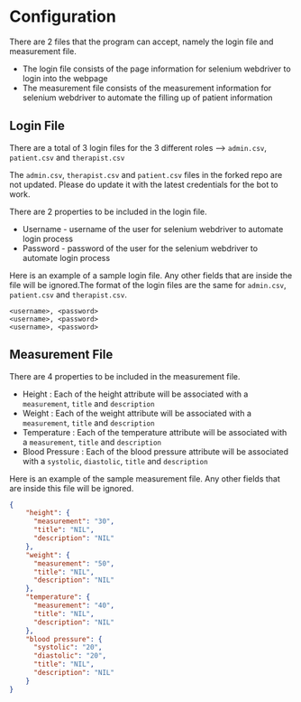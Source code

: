 # Configuration
There are 2 files that the program can accept, namely the login file and measurement file.
* The login file consists of the page information for selenium webdriver to login into the webpage
* The measurement file consists of the measurement information for selenium webdriver to automate the filling up of patient information

## Login File

There are a total of 3 login files for the 3 different roles --> `admin.csv`, `patient.csv` and `therapist.csv`

The `admin.csv`, `therapist.csv` and `patient.csv` files in the forked repo are not updated. Please do update it with the latest credentials for the bot to work.

There are 2 properties to be included in the login file.
* Username - username of the user for selenium webdriver to automate login process
* Password - password of the user for the selenium webdriver to automate login process

Here is an example of a sample login file. Any other fields that are inside the file will be ignored.The format of the login files are the same for `admin.csv`, `patient.csv` and `therapist.csv`.
```csv
<username>, <password>
<username>, <password>
<username>, <password>
```

## Measurement File

There are 4 properties to be included in the measurement file.
* Height : Each of the height attribute will be associated with a ```measurement```, ```title``` and ```description```
* Weight : Each of the weight attribute will be associated with a ```measurement```, ```title``` and ```description```
* Temperature : Each of the temperature attribute will be associated with a ```measurement```, ```title``` and ```description```
* Blood Pressure : Each of the blood pressure attribute will be associated with a ```systolic```, ```diastolic```, ```title``` and ```description```

Here is an example of the sample measurement file. Any other fields that are inside this file will be ignored.
```json
{
    "height": {
      "measurement": "30",
      "title": "NIL",
      "description": "NIL"
    },
    "weight": {
      "measurement": "50",
      "title": "NIL",
      "description": "NIL"
    },
    "temperature": {
      "measurement": "40",
      "title": "NIL",
      "description": "NIL"
    },
    "blood pressure": {
      "systolic": "20",
      "diastolic": "20",
      "title": "NIL",
      "description": "NIL"
    }
}
```

